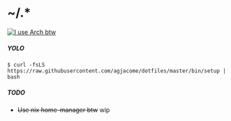 # ~/.*

[![I use Arch btw](https://i.kym-cdn.com/photos/images/original/002/243/369/466.png)](https://knowyourmeme.com/memes/btw-i-use-arch)

##### YOLO

```
$ curl -fsLS https://raw.githubusercontent.com/agjacome/dotfiles/master/bin/setup | bash
```

##### TODO

- ~~Use nix home-manager btw~~ wip
